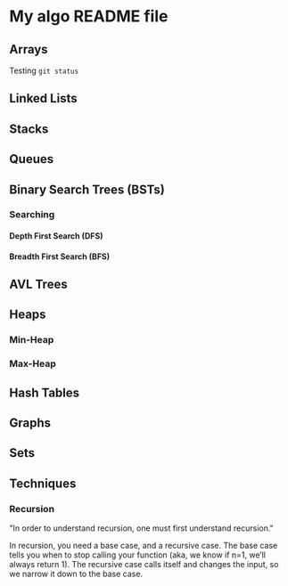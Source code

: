# My algo README file
## Arrays
Testing `git status`
## Linked Lists
## Stacks
## Queues
## Binary Search Trees (BSTs)
### Searching
#### Depth First Search (DFS)
#### Breadth First Search (BFS)
## AVL Trees
## Heaps
### Min-Heap
### Max-Heap
## Hash Tables
## Graphs
## Sets
## Techniques
### Recursion
"In order to understand recursion, one must first understand recursion."

In recursion, you need a base case, and a recursive case. The base case tells you when to stop calling your function (aka, we know if n=1, we’ll always return 1). The recursive case calls itself and changes the input, so we narrow it down to the base case.

